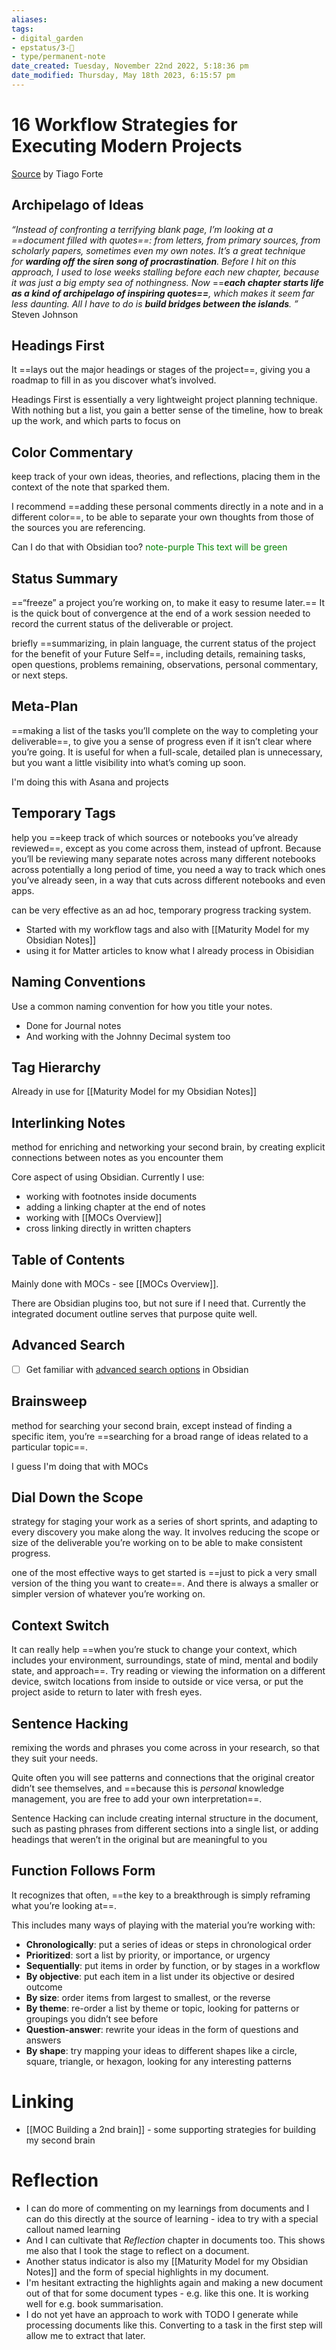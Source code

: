 ```yaml
---
aliases: 
tags: 
- digital_garden
- epstatus/3-🌳
- type/permanent-note
date_created: Tuesday, November 22nd 2022, 5:18:36 pm
date_modified: Thursday, May 18th 2023, 6:15:57 pm
---
```

# 16 Workflow Strategies for Executing Modern Projects
[Source](https://fortelabs.com/blog/just-in-time-pm-21-workflow-strategies/) by Tiago Forte 
## Archipelago of Ideas
_“Instead of confronting a terrifying blank page, I’m looking at a ==document filled with quotes==: from letters, from primary sources, from scholarly papers, sometimes even my own notes. It’s a great technique for_ **_warding off the siren song of procrastination_**_. Before I hit on this approach, I used to lose weeks stalling before each new chapter, because it was just a big empty sea of nothingness. Now_ ==**_each chapter starts life as a kind of archipelago of inspiring quotes==_**_, which makes it seem far less daunting. All I have to do is_ **_build bridges between the islands_**_. ”_ Steven Johnson

## Headings First
It ==lays out the major headings or stages of the project==, giving you a roadmap to fill in as you discover what’s involved.

Headings First is essentially a very lightweight project planning technique. With nothing but a list, you gain a better sense of the timeline, how to break up the work, and which parts to focus on
 
## Color Commentary
keep track of your own ideas, theories, and reflections, placing them in the context of the note that sparked them.

I recommend ==adding these personal comments directly in a note and in a different color==, to be able to separate your own thoughts from those of the sources you are referencing.

Can I do that with Obsidian too?
<span style="color:green">note-purple This text will be green</span>
 
## Status Summary
==“freeze” a project you’re working on, to make it easy to resume later.== It is the quick bout of convergence at the end of a work session needed to record the current status of the deliverable or project.

briefly ==summarizing, in plain language, the current status of the project for the benefit of your Future Self==, including details, remaining tasks, open questions, problems remaining, observations, personal commentary, or next steps.


## Meta-Plan
==making a list of the tasks you’ll complete on the way to completing your deliverable==, to give you a sense of progress even if it isn’t clear where you’re going. It is useful for when a full-scale, detailed plan is unnecessary, but you want a little visibility into what’s coming up soon.

I'm doing this with Asana and projects

## Temporary Tags
help you ==keep track of which sources or notebooks you’ve already reviewed==, except as you come across them, instead of upfront. Because you’ll be reviewing many separate notes across many different notebooks across potentially a long period of time, you need a way to track which ones you’ve already seen, in a way that cuts across different notebooks and even apps.

can be very effective as an ad hoc, temporary progress tracking system.

+ Started with my workflow tags and also with [[Maturity Model for my Obsidian Notes]]
+ using it for Matter articles to know what I already process in Obisidian

## Naming Conventions
Use a common naming convention for how you title your notes.

+ Done for Journal notes
+ And working with the Johnny Decimal system too

## Tag Hierarchy


Already in use for [[Maturity Model for my Obsidian Notes]]

## Interlinking Notes
method for enriching and networking your second brain, by creating explicit connections between notes as you encounter them

Core aspect of using Obsidian. Currently I use:
+ working with footnotes inside documents
+ adding a linking chapter at the end of notes
+ working with [[MOCs Overview]]
+ cross linking directly in written chapters

## Table of Contents
Mainly done with MOCs - see [[MOCs Overview]].

There are Obsidian plugins too, but not sure if I need that. Currently the integrated document outline serves that purpose quite well.

## Advanced Search
- [ ] Get familiar with [advanced search options](https://help.obsidian.md/Plugins/Search#:~:text=Search%20%2D%20Obsidian%20Help&text=The%20Search%20plugin%20helps%20you,Shift%2BF%20on%20macOS) in Obsidian

## Brainsweep
method for searching your second brain, except instead of finding a specific item, you’re ==searching for a broad range of ideas related to a particular topic==.

I guess I'm doing that with MOCs

## Dial Down the Scope
strategy for staging your work as a series of short sprints, and adapting to every discovery you make along the way. It involves reducing the scope or size of the deliverable you’re working on to be able to make consistent progress.

one of the most effective ways to get started is ==just to pick a very small version of the thing you want to create==. And there is always a smaller or simpler version of whatever you’re working on.

## Context Switch
It can really help ==when you’re stuck to change your context, which includes your environment, surroundings, state of mind, mental and bodily state, and approach==. Try reading or viewing the information on a different device, switch locations from inside to outside or vice versa, or put the project aside to return to later with fresh eyes.

## Sentence Hacking
remixing the words and phrases you come across in your research, so that they suit your needs.

Quite often you will see patterns and connections that the original creator didn’t see themselves, and ==because this is _personal_ knowledge management, you are free to add your own interpretation==.

Sentence Hacking can include creating internal structure in the document, such as pasting phrases from different sections into a single list, or adding headings that weren’t in the original but are meaningful to you

## Function Follows Form
It recognizes that often, ==the key to a breakthrough is simply reframing what you’re looking at==.

This includes many ways of playing with the material you’re working with:

-   **Chronologically**: put a series of ideas or steps in chronological order
-   **Prioritized**: sort a list by priority, or importance, or urgency
-   **Sequentially**: put items in order by function, or by stages in a workflow
-   **By objective**: put each item in a list under its objective or desired outcome
-   **By size**: order items from largest to smallest, or the reverse
-   **By theme**: re-order a list by theme or topic, looking for patterns or groupings you didn’t see before
-   **Question-answer**: rewrite your ideas in the form of questions and answers
-   **By shape**: try mapping your ideas to different shapes like a circle, square, triangle, or hexagon, looking for any interesting patterns

# Linking
+ [[MOC Building a 2nd brain]] - some supporting strategies for building my second brain

# Reflection
+ I can do more of commenting on my learnings from documents and I can do this directly at the source of learning - idea to try with a special callout named learning
+ And I can cultivate that *Reflection* chapter in documents too. This shows me also that I took the stage to reflect on a document. 
+ Another status indicator is also my [[Maturity Model for my Obsidian Notes]] and the form of special highlights in my document.
+ I'm hesitant extracting the highlights again and making a new document out of that for some document types - e.g. like this one. It is working well for e.g. book summarisation.
+ I do not yet have an approach to work with TODO I generate while processing documents like this. Converting to a task in the first step will allow me to extract that later.
